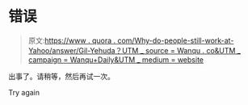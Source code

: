 # 错误

> 原文:[https://www . quora . com/Why-do-people-still-work-at-Yahoo/answer/Gil-Yehuda？UTM _ source = Wanqu . co&UTM _ campaign = Wanqu+Daily&UTM _ medium = website](https://www.quora.com/Why-do-people-still-work-at-Yahoo/answer/Gil-Yehuda?utm_source=wanqu.co&utm_campaign=Wanqu+Daily&utm_medium=website)

出事了。请稍等，然后再试一次。

Try again